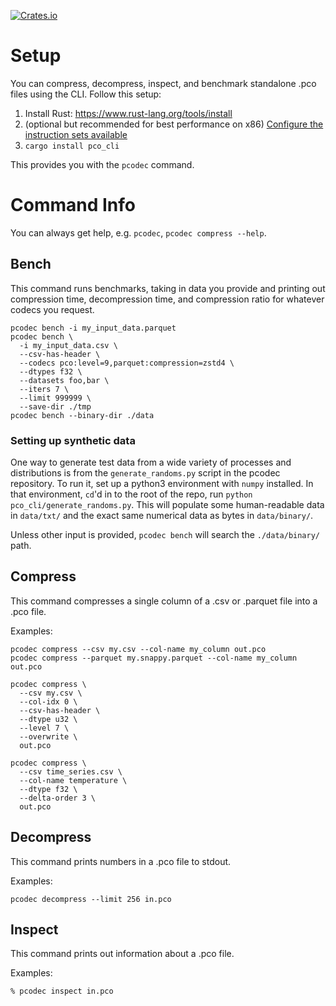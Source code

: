 [![Crates.io][crates-badge]][crates-url]

[crates-badge]: https://img.shields.io/crates/v/pco_cli.svg

[crates-url]: https://crates.io/crates/pco_cli

# Setup

You can compress, decompress, inspect, and benchmark standalone .pco files using the CLI.
Follow this setup:

1. Install Rust: https://www.rust-lang.org/tools/install
2. (optional but recommended for best performance on x86) [Configure the instruction sets available](../pco/README.md#compilation-notes)
3. `cargo install pco_cli`

This provides you with the `pcodec` command.

# Command Info

You can always get help, e.g. `pcodec`, `pcodec compress --help`.

## Bench

This command runs benchmarks, taking in data you provide and printing out
compression time, decompression time, and compression ratio for whatever
codecs you request.

```shell
pcodec bench -i my_input_data.parquet
pcodec bench \
  -i my_input_data.csv \
  --csv-has-header \
  --codecs pco:level=9,parquet:compression=zstd4 \
  --dtypes f32 \
  --datasets foo,bar \
  --iters 7 \
  --limit 999999 \
  --save-dir ./tmp
pcodec bench --binary-dir ./data
```

### Setting up synthetic data

One way to generate test data from a wide variety of processes and
distributions is from the `generate_randoms.py` script in the pcodec
repository.
To run it, set up a python3 environment with `numpy` installed.
In that environment, `cd`'d in to the root of the repo,
run `python pco_cli/generate_randoms.py`.
This will populate some human-readable data in `data/txt/` and
the exact same numerical data as bytes in `data/binary/`.

Unless other input is provided, `pcodec bench` will search the
`./data/binary/` path.

## Compress

This command compresses a single column of a .csv or .parquet file into a .pco
file.

Examples:

```shell
pcodec compress --csv my.csv --col-name my_column out.pco
pcodec compress --parquet my.snappy.parquet --col-name my_column out.pco

pcodec compress \
  --csv my.csv \
  --col-idx 0 \
  --csv-has-header \
  --dtype u32 \
  --level 7 \
  --overwrite \
  out.pco

pcodec compress \
  --csv time_series.csv \
  --col-name temperature \
  --dtype f32 \
  --delta-order 3 \
  out.pco
```

## Decompress

This command prints numbers in a .pco file to stdout.

Examples:

```shell
pcodec decompress --limit 256 in.pco
```

## Inspect

This command prints out information about a .pco file.

Examples:

```shell
% pcodec inspect in.pco
```
